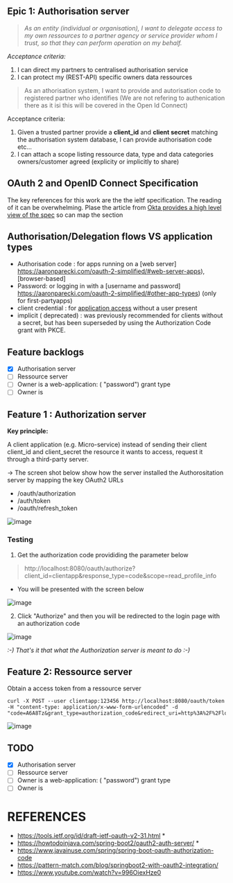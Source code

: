 


##  Epic 1: Authorisation server

> *As an entity (individual or organisation),  I want to delegate access to my own  ressources to a partner agency or service provider whom I
> trust, so that they can perform operation on my behalf.*

*Acceptance criteria:*

 1. I can direct my partners to centralised authorisation service
 2.  I can protect my  (REST-API)  specific owners data ressources

> As an athorisation system, I want to provide and autorisation code to
> registered  partner who identifies  (We are not refering to authenication there as it isi this will be covered in the Open Id Connect)

Acceptance criteria:

 1. Given a trusted partner provide a **client_id** and **client
    secret** matching the authorisation system database,  I can provide
    authorisation code etc...
 2. I can attach a scope listing  ressource data, type and data
    categories owners/customer agreed (explicity or implicitly to share)

OAuth 2 and OpenID Connect Specification
-  
The key references for this work are the the ieltf specification. The reading of it can be overwhelming. Plase the article from [Okta provides a high level view of the spec](https://www.oauth.com/oauth2-servers/map-oauth-2-0-specs/) so can map the section 

##   Authorisation/Delegation flows VS application types

 - Authorisation code :  for apps running on a  [web    server] https://aaronparecki.com/oauth-2-simplified/#web-server-apps),
   [browser-based]
 - Password: or logging in with a  [username and    password] https://aaronparecki.com/oauth-2-simplified/#other-app-types)
   (only for first-partyapps)
 - client credential : for  [application    access](https://aaronparecki.com/oauth-2-simplified/#client-credentials)    without a user present
 - implicit ( deprecated) :  was previously recommended for clients
   without a secret, but has been superseded by using the Authorization
   Code grant with PKCE.

## Feature backlogs
 - [x] Authorisation server
 - [ ] Ressource server
 - [ ] Owner is a web-application: ( "password") grant type
 - [ ] Owner is 

## Feature 1 : Authorization server

**Key principle:**

A client application (e.g. Micro-service)  instead of sending their client client_id and client_secret the resource it wants to access, request it through a third-party server.

-> The screen shot below show how the server installed the Authorositation server by mapping the key OAuth2 URLs
* /oauth/authorization
* /auth/token
* /oauth/refresh_token

![image](https://user-images.githubusercontent.com/17228294/92223475-d9f63680-eee3-11ea-84b0-2f8085208e8e.png)


### Testing 

 1. Get the authorization code provididing the parameter below

> http://localhost:8080/oauth/authorize?client_id=clientapp&response_type=code&scope=read_profile_info

- You will be presented with the screen below 

![image](https://user-images.githubusercontent.com/17228294/92304384-d84e7080-efc0-11ea-950d-27856ca8b54b.png)

 2. Click "Authorize" and then you  will be redirected to the login page with an authorization code

![image](https://user-images.githubusercontent.com/17228294/92304193-1185e100-efbf-11ea-845d-56e5ad38263b.png)


*:-) That's it that what the Authorization server is meant to do :-)* 




## Feature 2:  Ressource server

 Obtain a access token from a ressource server

    curl -X POST --user clientapp:123456 http://localhost:8080/oauth/token  -H "content-type: application/x-www-form-urlencoded" -d "code=A6A8Tz&grant_type=authorization_code&redirect_uri=http%3A%2F%2Flocalhost%3A8080%2Flogin&scope=read_profile_info"

![image](https://user-images.githubusercontent.com/17228294/92304085-43e30e80-efbe-11ea-8eb4-bd4d467aaca2.png)

## TODO

 - [x] Authorisation server
 - [ ] Ressource server
 - [ ] Owner is a web-application: ( "password") grant type
 - [ ] Owner is 

# REFERENCES

 - https://tools.ietf.org/id/draft-ietf-oauth-v2-31.html    *
 -    https://howtodoinjava.com/spring-boot2/oauth2-auth-server/    *
 -    https://www.javainuse.com/spring/spring-boot-oauth-authorization-code
 -   https://pattern-match.com/blog/springboot2-with-oauth2-integration/  
 - https://www.youtube.com/watch?v=996OiexHze0
